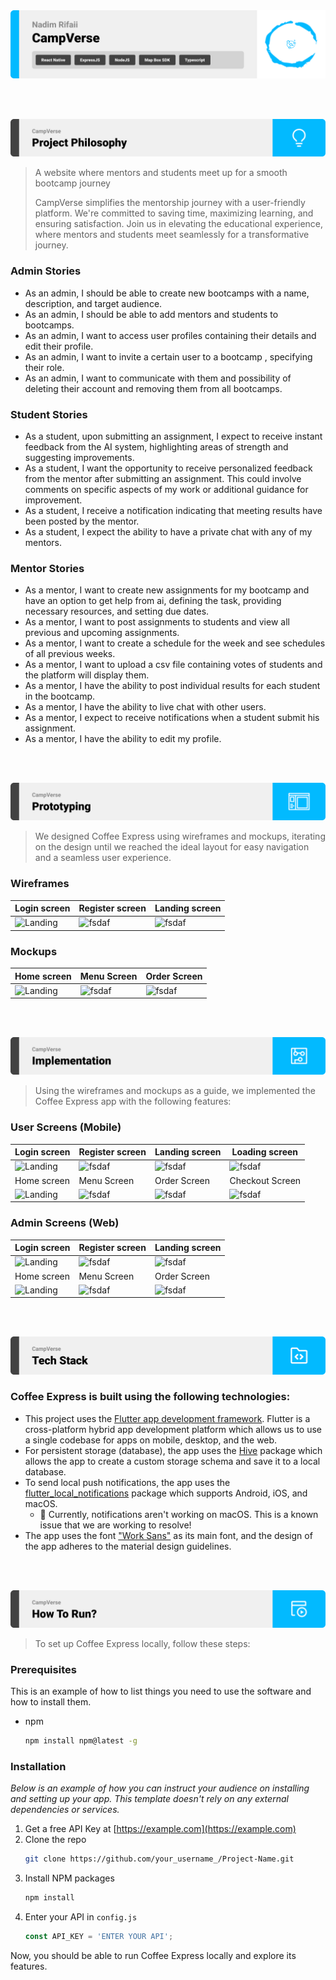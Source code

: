 <img src="./readme/title1.svg"/>

<br><br>

<!-- project philosophy -->
<img src="./readme/title2.svg"/>

> A website where mentors and students meet up for a smooth bootcamp journey 
>
> CampVerse simplifies the mentorship journey with a user-friendly platform. We're committed to saving time, maximizing learning, and ensuring satisfaction. Join us in elevating the educational experience, where mentors and students meet seamlessly for a transformative journey.

### Admin Stories
- As an admin, I should be able to create new bootcamps with a name, description, and target audience.
- As an admin, I should be able to add mentors and students to bootcamps.
- As an admin, I want to access user profiles containing their details and edit their profile.
- As an admin, I want to invite a certain user to a bootcamp , specifying their role.
- As an admin, I want to communicate with them and possibility of deleting their account and removing them from all bootcamps.

### Student Stories
- As a student, upon submitting an assignment, I expect to receive instant feedback from the AI system, highlighting areas of strength and suggesting improvements.
- As a student, I want the opportunity to receive personalized feedback from the mentor after submitting an assignment. This could involve comments on specific aspects of my work or additional guidance for improvement.
- As a student, I receive a notification  indicating that meeting results have been posted by the mentor.
- As a student, I expect the ability to have a private chat with any of my mentors.

### Mentor Stories
- As a mentor, I want to create new assignments for my bootcamp and have an option to get help from ai, defining the task, providing necessary resources, and setting due dates.
- As a mentor, I want to post assignments to students and view all previous and upcoming assignments.
- As a mentor, I want to create a schedule for the week and see schedules of all previous weeks.
- As a mentor, I want to upload a csv file containing votes of students and the platform will display them.
- As a mentor, I have the ability to post individual results for each student in the bootcamp.
- As a mentor, I have the ability to live chat with other users.
- As a mentor, I expect to receive notifications when a student submit his assignment.
- As a mentor, I have the ability to edit my profile.

<br><br>

<!-- Prototyping -->
<img src="./readme/title3.svg"/>

> We designed Coffee Express using wireframes and mockups, iterating on the design until we reached the ideal layout for easy navigation and a seamless user experience.

### Wireframes
| Login screen  | Register screen |  Landing screen |
| ---| ---| ---|
| ![Landing](./readme/demo/1440x1024.png) | ![fsdaf](./readme/demo/1440x1024.png) | ![fsdaf](./readme/demo/1440x1024.png) |

### Mockups
| Home screen  | Menu Screen | Order Screen |
| ---| ---| ---|
| ![Landing](./readme/demo/1440x1024.png) | ![fsdaf](./readme/demo/1440x1024.png) | ![fsdaf](./readme/demo/1440x1024.png) |

<br><br>

<!-- Implementation -->
<img src="./readme/title4.svg"/>

> Using the wireframes and mockups as a guide, we implemented the Coffee Express app with the following features:

### User Screens (Mobile)
| Login screen  | Register screen | Landing screen | Loading screen |
| ---| ---| ---| ---|
| ![Landing](https://placehold.co/900x1600) | ![fsdaf](https://placehold.co/900x1600) | ![fsdaf](https://placehold.co/900x1600) | ![fsdaf](https://placehold.co/900x1600) |
| Home screen  | Menu Screen | Order Screen | Checkout Screen |
| ![Landing](https://placehold.co/900x1600) | ![fsdaf](https://placehold.co/900x1600) | ![fsdaf](https://placehold.co/900x1600) | ![fsdaf](https://placehold.co/900x1600) |

### Admin Screens (Web)
| Login screen  | Register screen |  Landing screen |
| ---| ---| ---|
| ![Landing](./readme/demo/1440x1024.png) | ![fsdaf](./readme/demo/1440x1024.png) | ![fsdaf](./readme/demo/1440x1024.png) |
| Home screen  | Menu Screen | Order Screen |
| ![Landing](./readme/demo/1440x1024.png) | ![fsdaf](./readme/demo/1440x1024.png) | ![fsdaf](./readme/demo/1440x1024.png) |

<br><br>

<!-- Tech stack -->
<img src="./readme/title5.svg"/>

###  Coffee Express is built using the following technologies:

- This project uses the [Flutter app development framework](https://flutter.dev/). Flutter is a cross-platform hybrid app development platform which allows us to use a single codebase for apps on mobile, desktop, and the web.
- For persistent storage (database), the app uses the [Hive](https://hivedb.dev/) package which allows the app to create a custom storage schema and save it to a local database.
- To send local push notifications, the app uses the [flutter_local_notifications](https://pub.dev/packages/flutter_local_notifications) package which supports Android, iOS, and macOS.
  - 🚨 Currently, notifications aren't working on macOS. This is a known issue that we are working to resolve!
- The app uses the font ["Work Sans"](https://fonts.google.com/specimen/Work+Sans) as its main font, and the design of the app adheres to the material design guidelines.

<br><br>

<!-- How to run -->
<img src="./readme/title6.svg"/>

> To set up Coffee Express locally, follow these steps:

### Prerequisites

This is an example of how to list things you need to use the software and how to install them.
* npm
  ```sh
  npm install npm@latest -g
  ```

### Installation

_Below is an example of how you can instruct your audience on installing and setting up your app. This template doesn't rely on any external dependencies or services._

1. Get a free API Key at [https://example.com](https://example.com)
2. Clone the repo
   ```sh
   git clone https://github.com/your_username_/Project-Name.git
   ```
3. Install NPM packages
   ```sh
   npm install
   ```
4. Enter your API in `config.js`
   ```js
   const API_KEY = 'ENTER YOUR API';
   ```

Now, you should be able to run Coffee Express locally and explore its features.